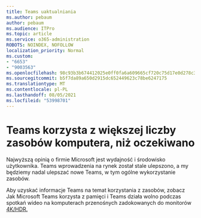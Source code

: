```yaml
---
title: Teams uaktualniania
ms.author: pebaum
author: pebaum
ms.audience: ITPro
ms.topic: article
ms.service: o365-administration
ROBOTS: NOINDEX, NOFOLLOW
localization_priority: Normal
ms.custom:
- "6653"
- "9003563"
ms.openlocfilehash: 98c93b3b674412025e0ff0fa6a609665cf720c75d17e0d278c3abe123d5ec01c
ms.sourcegitcommit: b5f7da89a650d2915dc652449623c78be6247175
ms.translationtype: MT
ms.contentlocale: pl-PL
ms.lasthandoff: 08/05/2021
ms.locfileid: "53998701"
---
```

# <a name="teams-is-using-more-computer-resources-than-expected"></a>Teams korzysta z większej liczby zasobów komputera, niż oczekiwano

Najwyższą opinią o firmie Microsoft jest wydajność i środowisko użytkownika. Teams wprowadzenia na rynek został stale ulepszono, a my będziemy nadal ulepszać nowe Teams, w tym ogólne wykorzystanie zasobów.  

Aby uzyskać informacje Teams na temat [](https://docs.microsoft.com/microsoftteams/teams-memory-usage-perf) korzystania z zasobów, zobacz Jak Microsoft Teams korzysta z pamięci i Teams działa wolno podczas spotkań wideo na komputerach przenośnych zadokowanych do monitorów [4K/HDR.](https://docs.microsoft.com/MicrosoftTeams/troubleshoot/known-issues/teams-slow-video-meetings-laptops-4k)
